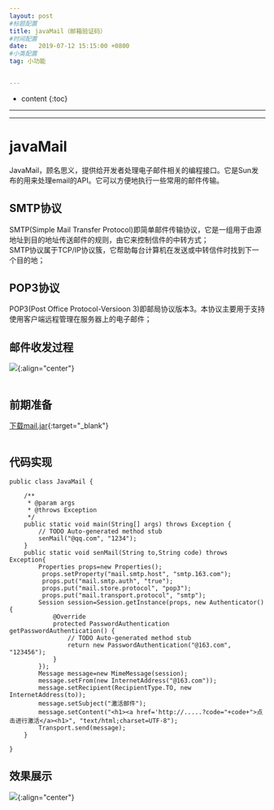 ```yaml
---
layout: post
#标题配置
title: javaMail（邮箱验证码）
#时间配置
date:   2019-07-12 15:15:00 +0800
#小类配置
tag: 小功能


---
```


* content
{:toc}
---
---

# javaMail
JavaMail，顾名思义，提供给开发者处理电子邮件相关的编程接口。它是Sun发布的用来处理email的API。它可以方便地执行一些常用的邮件传输。

## SMTP协议
SMTP(Simple Mail Transfer Protocol)即简单邮件传输协议，它是一组用于由源地址到目的地址传送邮件的规则，由它来控制信件的中转方式；<br>
SMTP协议属于TCP/IP协议簇，它帮助每台计算机在发送或中转信件时找到下一个目的地；<br>

## POP3协议
POP3(Post Office Protocol-Versioon 3)即邮局协议版本3。本协议主要用于支持使用客户端远程管理在服务器上的电子邮件；<br>

## 邮件收发过程
![](https://itmanmzt.github.io/styles/images/javamail/002.jpg){:align="center"}<br><br>

## 前期准备
[下载mail.jar](http://www.java2s.com/Code/Jar/m/Downloadmail600jar.htm){:target="_blank"}<br><br>

## 代码实现
```
public class JavaMail {

	/**
	 * @param args
	 * @throws Exception 
	 */
	public static void main(String[] args) throws Exception {
		// TODO Auto-generated method stub
		senMail("@qq.com", "1234");
	}
	public static void senMail(String to,String code) throws Exception{
		Properties props=new Properties();
		 props.setProperty("mail.smtp.host", "smtp.163.com");
	     props.put("mail.smtp.auth", "true");
	     props.put("mail.store.protocol", "pop3");
	     props.put("mail.transport.protocol", "smtp");
		Session session=Session.getInstance(props, new Authenticator() {
			@Override
			protected PasswordAuthentication getPasswordAuthentication() {
				// TODO Auto-generated method stub
				return new PasswordAuthentication("@163.com", "123456");
			}
		});
		Message message=new MimeMessage(session);
		message.setFrom(new InternetAddress("@163.com"));
		message.setRecipient(RecipientType.TO, new InternetAddress(to));
		message.setSubject("激活邮件");
		message.setContent("<h1><a href='http://.....?code="+code+">点击进行激活</a><h1>", "text/html;charset=UTF-8");      
		Transport.send(message);
	}

}

```

## 效果展示
![](https://itmanmzt.github.io/styles/images/javamail/001.jpg){:align="center"}<br><br>